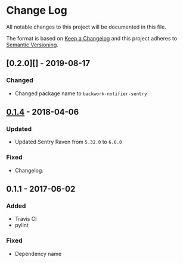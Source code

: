 # Change Log
All notable changes to this project will be documented in this file.

The format is based on [Keep a Changelog](http://keepachangelog.com/)
and this project adheres to [Semantic Versioning](http://semver.org/).

## [0.2.0][] - 2019-08-17
### Changed
- Changed package name to `backwork-notifier-sentry`

## [0.1.4][] - 2018-04-06
### Updated
-   Updated Sentry Raven from `5.32.0` to `6.6.0`

### Fixed
-   Changelog.


## 0.1.1 - 2017-06-02
### Added
-   Travis CI
-   pylint

### Fixed
-   Dependency name

[Unreleased]: https://github.ibm.com/apset/backwork-notifier-sentry/compare/0.1.4...HEAD
[0.1.4]: https://github.ibm.com/apset/backwork-notifier-sentry/compare/0.1.1...0.1.4
